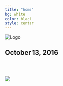 ```yaml
---
title: "home"
bg: white
color: black
style: center
---
```


![Logo](https://github.com/WCSD6/TheGeeleyBlendedLearningSummit/blob/gh-pages/img/BlendedLearningSummit-02-1.png?raw=true)

## October 13, 2016

<br><br>

<a href="https://greeley.revtrak.net/tek9.asp?pg=RW_BlndLrnngSmmt" target="_blank">
   <img src="https://github.com/WCSD6/TheGeeleyBlendedLearningSummit/blob/gh-pages/img/Register.png?raw=true">
</a>
